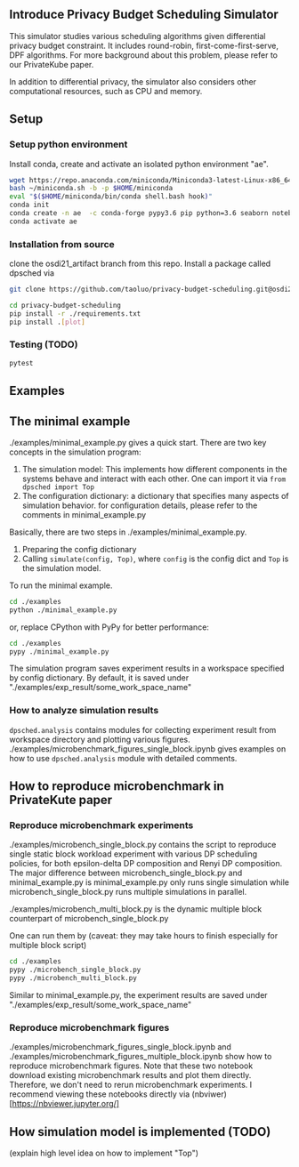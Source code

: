 ## Introduce Privacy Budget Scheduling Simulator

This simulator studies various scheduling algorithms given differential privacy budget constraint. It includes round-robin, first-come-first-serve, DPF algorithms. For more background about this problem, please refer to our PrivateKube paper.

In addition to differential privacy, the simulator also considers other computational resources, such as CPU and memory. 


## Setup

### Setup python environment
Install conda, create and activate an isolated python environment "ae". 
```bash
wget https://repo.anaconda.com/miniconda/Miniconda3-latest-Linux-x86_64.sh -O ~/miniconda.sh
bash ~/miniconda.sh -b -p $HOME/miniconda
eval "$($HOME/miniconda/bin/conda shell.bash hook)"
conda init
conda create -n ae  -c conda-forge pypy3.6 pip python=3.6 seaborn notebook -y
conda activate ae
```

### Installation from source
clone the osdi21_artifact branch from this repo. Install a package called dpsched via
 
```bash
git clone https://github.com/taoluo/privacy-budget-scheduling.git@osdi21_artifact

cd privacy-budget-scheduling
pip install -r ./requirements.txt
pip install .[plot]
```

### Testing (TODO) 
```bash
pytest
```

## Examples
## The minimal example
./examples/minimal_example.py gives a quick start. There are two key concepts in the simulation program:
1. The simulation model: This implements how different components in the systems behave and interact with each other. One can import it via `from dpsched import Top`
2. The configuration dictionary: a dictionary that specifies many aspects of simulation behavior. for configuration details, please refer to the comments in minimal_example.py

 Basically, there are two steps in ./examples/minimal_example.py.
 1. Preparing the config dictionary
 2. Calling `simulate(config, Top)`, where `config` is the config dict and `Top` is the simulation model.

To run the minimal example.
```bash
cd ./examples
python ./minimal_example.py
``` 
or, replace CPython with PyPy for better performance:
```bash
cd ./examples
pypy ./minimal_example.py
```

The simulation program saves experiment results in a workspace specified by config dictionary. By default, it is saved under "./examples/exp_result/some_work_space_name"

### How to analyze simulation results
`dpsched.analysis` contains modules for collecting experiment result from workspace directory and plotting various figures.
./examples/microbenchmark_figures_single_block.ipynb gives examples on how to use `dpsched.analysis` module with detailed comments. 

## How to reproduce microbenchmark in PrivateKute paper
### Reproduce microbenchmark experiments
./examples/microbench_single_block.py contains the script to reproduce single static block workload experiment with various DP scheduling policies, for both epsilon-delta DP composition and Renyi DP composition. The major difference between microbench_single_block.py and minimal_example.py is  minimal_example.py only runs single simulation while microbench_single_block.py runs multiple simulations in parallel. 

./examples/microbench_multi_block.py is the dynamic multiple block counterpart of microbench_single_block.py

One can run them by (caveat: they may take hours to finish especially for multiple block script)
```bash
cd ./examples
pypy ./microbench_single_block.py
pypy ./microbench_multi_block.py
```

Similar to minimal_example.py, the experiment results are saved under "./examples/exp_result/some_work_space_name" 

### Reproduce microbenchmark figures

./examples/microbenchmark_figures_single_block.ipynb  and ./examples/microbenchmark_figures_multiple_block.ipynb show how to reproduce microbenchmark figures. Note that these two notebook download existing microbenchmark results and plot them directly. Therefore, we don't need to rerun microbenchmark experiments. I recommend viewing these notebooks directly via (nbviwer)[https://nbviewer.jupyter.org/]

## How simulation model is implemented (TODO)
(explain high level idea on how to implement "Top")


